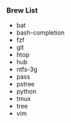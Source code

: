 ### Brew List
* bat
* bash-completion
* fzf
* git
* htop
* hub
* ntfs-3g
* pass
* pstree
* python
* tmux
* tree
* vim
